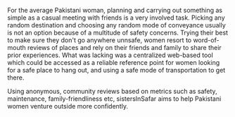 For the average Pakistani woman, planning and carrying out something as simple as a casual meeting with friends is a very involved task. Picking any random destination and choosing any random mode of conveyance usually is not an option because of a multitude of safety concerns. Trying their best to make sure they don't go anywhere unnsafe, women resort to word-of-mouth reviews of places and rely on their friends and family to share their prior experiences. What was lacking was a centralized web-based tool which could be accessed as a reliable reference point for women looking for a safe place to hang out, and using a safe mode of transportation to get there. 

Using anonymous, community reviews based on metrics such as safety, maintenance, family-friendliness etc, sistersInSafar aims to help Pakistani women venture outside more confidently. 
